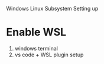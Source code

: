 Windows Linux Subsystem Setting up
# Enable WSL
1. windows terminal
2. vs code  + WSL plugin setup


